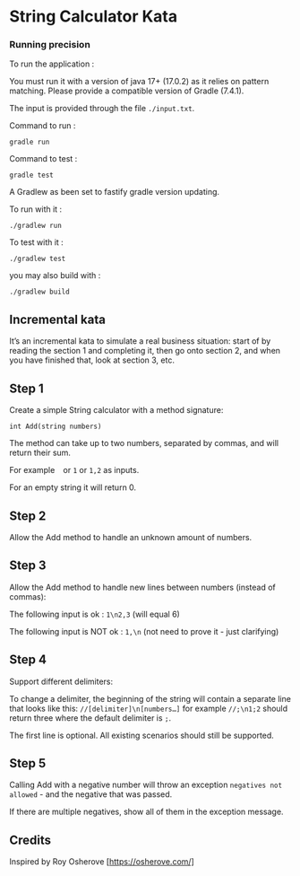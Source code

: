 # String Calculator Kata

### Running precision ###
To run the application :

You must run it with a version of java 17+ (17.0.2) as it relies on pattern matching. Please provide a compatible version of Gradle (7.4.1).

The input is provided through the file `./input.txt`.

Command to run :
```shell
gradle run
```

Command to test :
```shell
gradle test
```

A Gradlew as been set to fastify gradle version updating.

To run with it :
```shell
./gradlew run
```

To test with it :
```shell
./gradlew test
```

you may also build with :
```shell
./gradlew build
```

## Incremental kata
It’s an incremental kata to simulate a real business situation: start of by reading the section 1 and completing it, then go onto section 2, and when you have finished that, look at section 3, etc.

## Step 1
Create a simple String calculator with a method signature:
   
    int Add(string numbers)

The method can take up to two numbers, separated by commas, and will return their sum.

For example ` ` or `1` or `1,2` as inputs.

For an empty string it will return 0.

## Step 2
Allow the Add method to handle an unknown amount of numbers.

## Step 3
Allow the Add method to handle new lines between numbers (instead of commas):

The following input is ok : `1\n2,3` (will equal 6)

The following input is NOT ok : `1,\n` (not need to prove it - just clarifying)

## Step 4
Support different delimiters:

To change a delimiter, the beginning of the string will contain a separate line that looks like this: `//[delimiter]\n[numbers…]` for example `//;\n1;2` should return three where the default delimiter is `;`.

The first line is optional. All existing scenarios should still be supported.

## Step 5
Calling Add with a negative number will throw an exception `negatives not allowed` - and the negative that was passed.

If there are multiple negatives, show all of them in the exception message.

## Credits
Inspired by Roy Osherove [https://osherove.com/]
